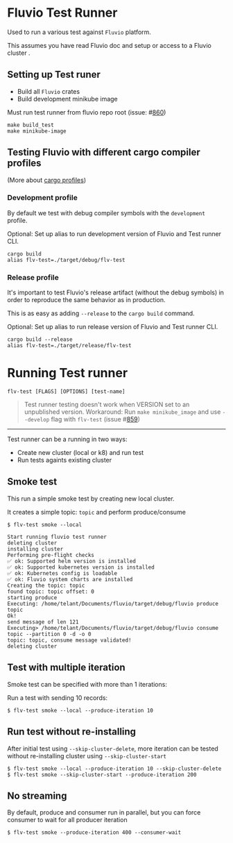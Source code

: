 # Fluvio Test Runner

Used to run a various test against `Fluvio` platform.

This assumes you have read Fluvio doc and setup or access to a Fluvio cluster .

## Setting up Test runer

* Build all `Fluvio` crates
* Build development minikube image

Must run test runner from fluvio repo root (issue: #[860](https://github.com/infinyon/fluvio/issues/860))

```
make build_test
make minikube-image
```


## Testing Fluvio with different cargo compiler profiles

(More about [cargo profiles](https://doc.rust-lang.org/cargo/reference/profiles.html))

### Development profile
By default we test with debug compiler symbols with the `development` profile.

Optional: Set up alias to run development version of Fluvio and Test runner CLI.

```
cargo build
alias flv-test=./target/debug/flv-test
```

### Release profile

It's important to test Fluvio's release artifact (without the debug symbols) in order to reproduce the same behavior as in production.

This is as easy as adding `--release` to the `cargo build` command.

Optional: Set up alias to run release version of Fluvio and Test runner CLI.

```
cargo build --release
alias flv-test=./target/release/flv-test
```

# Running Test runner

```
flv-test [FLAGS] [OPTIONS] [test-name]
```

> Test runner testing doesn't work when VERSION set to an unpublished version. Workaround: Run `make minikube_image` and use `--develop` flag with `flv-test` (issue #[859](https://github.com/infinyon/fluvio/issues/859))

---

Test runner can be a running in two ways:
- Create new cluster (local or k8) and run test
- Run tests againts existing cluster


## Smoke test

This run a simple smoke test by creating new local cluster.

It creates a simple topic: `topic` and perform produce/consume 

```
$ flv-test smoke --local

Start running fluvio test runner
deleting cluster
installing cluster
Performing pre-flight checks
✅ ok: Supported helm version is installed
✅ ok: Supported kubernetes version is installed
✅ ok: Kubernetes config is loadable
✅ ok: Fluvio system charts are installed
Creating the topic: topic
found topic: topic offset: 0
starting produce
Executing: /home/telant/Documents/fluvio/target/debug/fluvio produce topic
Ok!
send message of len 121
Executing> /home/telant/Documents/fluvio/target/debug/fluvio consume topic --partition 0 -d -o 0
topic: topic, consume message validated!
deleting cluster
```

## Test with multiple iteration

Smoke test can be specified with more than 1 iterations:

Run a test with sending 10 records:

```
$ flv-test smoke --local --produce-iteration 10
```

## Run test without re-installing

After initial test using `--skip-cluster-delete`, more iteration can be tested without re-installing cluster using `--skip-cluster-start`

```
$ flv-test smoke --local --produce-iteration 10 --skip-cluster-delete
$ flv-test smoke --skip-cluster-start --produce-iteration 200
```

## No streaming

By default, produce and consumer run in parallel, but you can force consumer to wait for all producer iteration

```
$ flv-test smoke --produce-iteration 400 --consumer-wait
```